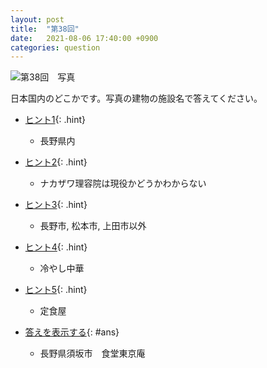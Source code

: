 ```yaml
---
layout: post
title:  "第38回"
date:   2021-08-06 17:40:00 +0900
categories: question
---
```



![第38回　写真](/kokodoko/images/q38.jpg "ナカザワ理容院")

日本国内のどこかです。写真の建物の施設名で答えてください。

- [ヒント1](javascript:void(0)){: .hint}
   - 長野県内
- [ヒント2](javascript:void(0)){: .hint}  
   - ナカザワ理容院は現役かどうかわからない
- [ヒント3](javascript:void(0)){: .hint}  
   - 長野市, 松本市, 上田市以外
- [ヒント4](javascript:void(0)){: .hint}  
   - 冷やし中華
- [ヒント5](javascript:void(0)){: .hint}  
   - 定食屋


- [答えを表示する](javascript:void(0)){: #ans}  
   - 長野県須坂市　食堂東京庵
